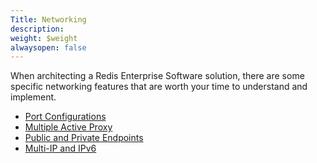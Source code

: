 ```yaml
---
Title: Networking
description: 
weight: $weight
alwaysopen: false
---
```

When architecting a Redis Enterprise Software solution, there are some
specific networking features that are worth your time to understand and
implement.

-   [Port
    Configurations](/redis-enterprise-documentation/administering/designing-production/networking/port-configurations/)
-   [Multiple Active
    Proxy](/redis-enterprise-documentation/administering/designing-production/networking/multiple-active-proxy/)
-   [Public and Private
    Endpoints](/redis-enterprise-documentation/administering/designing-production/networking/private-public-endpoints/)
-   [Multi-IP and
    IPv6](/redis-enterprise-documentation/administering/designing-production/networking/multi-ip-ipv6/)

